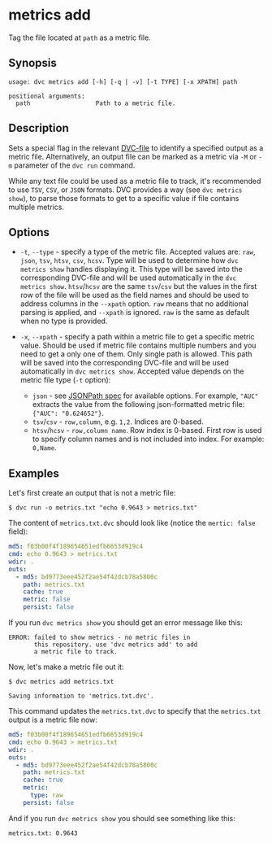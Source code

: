 # metrics add

Tag the file located at `path` as a metric file.

## Synopsis

```usage
usage: dvc metrics add [-h] [-q | -v] [-t TYPE] [-x XPATH] path

positional arguments:
  path                  Path to a metric file.
```

## Description

Sets a special flag in the relevant [DVC-file](/doc/user-guide/dvc-file-format)
to identify a specified output as a metric file. Alternatively, an output file
can be marked as a metric via `-M` or `-m` parameter of the `dvc run` command.

While any text file could be used as a metric file to track, it's recommended to
use `TSV`, `CSV`, or `JSON` formats. DVC provides a way (see
`dvc metrics show`), to parse those formats to get to a specific value if file
contains multiple metrics.

## Options

- `-t`, `--type` - specify a type of the metric file. Accepted values are:
  `raw`, `json`, `tsv`, `htsv`, `csv`, `hcsv`. Type will be used to determine
  how `dvc metrics show` handles displaying it. This type will be saved into the
  corresponding DVC-file and will be used automatically in the
  `dvc metrics show`. `htsv`/`hcsv` are the same `tsv`/`csv` but the values in
  the first row of the file will be used as the field names and should be used
  to address columns in the `--xpath` option. `raw` means that no additional
  parsing is applied, and `--xpath` is ignored. `raw` is the same as default
  when no type is provided.

- `-x`, `--xpath` - specify a path within a metric file to get a specific metric
  value. Should be used if metric file contains multiple numbers and you need to
  get a only one of them. Only single path is allowed. This path will be saved
  into the corresponding DVC-file and will be used automatically in
  `dvc metrics show`. Accepted value depends on the metric file type (`-t`
  option):

  - `json` - see [JSONPath spec](https://goessner.net/articles/JsonPath/) for
    available options. For example, `"AUC"` extracts the value from the
    following json-formatted metric file: `{"AUC": "0.624652"}`.
  - `tsv`/`csv` - `row,column`, e.g. `1,2`. Indices are 0-based.
  - `htsv`/`hcsv` - `row,column name`. Row index is 0-based. First row is used
    to specify column names and is not included into index. For example:
    `0,Name`.

## Examples

Let's first create an output that is not a metric file:

```dvc
$ dvc run -o metrics.txt "echo 0.9643 > metrics.txt"
```

The content of `metrics.txt.dvc` should look like (notice the `mertic: false`
field):

```yaml
md5: f03b00f4f189654651edfb6653d919c4
cmd: echo 0.9643 > metrics.txt
wdir: .
outs:
  - md5: bd9773eee452f2ae54f42dcb78a5800c
    path: metrics.txt
    cache: true
    metric: false
    persist: false
```

If you run `dvc metrics show` you should get an error message like this:

```dvc
ERROR: failed to show metrics - no metric files in
       this repository. use 'dvc metrics add' to add
       a metric file to track.
```

Now, let's make a metric file out it:

```dvc
$ dvc metrics add metrics.txt

Saving information to 'metrics.txt.dvc'.
```

This command updates the `metrics.txt.dvc` to specify that the `metrics.txt`
output is a metric file now:

```yaml
md5: f03b00f4f189654651edfb6653d919c4
cmd: echo 0.9643 > metrics.txt
wdir: .
outs:
  - md5: bd9773eee452f2ae54f42dcb78a5800c
    path: metrics.txt
    cache: true
    metric:
      type: raw
    persist: false
```

And if you run `dvc metrics show` you should see something like this:

```dvc
metrics.txt: 0.9643
```
